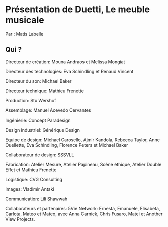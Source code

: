 # Présentation de Duetti, Le meuble musicale
Par : Matis Labelle


## Qui ?
Directeur de création: Mouna Andraos et Melissa Mongiat

Directeur des technologies: Eva Schindling et Renaud Vincent

Directeur du son: Michael Baker

Directeur technique: Mathieu Frenette

Production: Stu Wershof

Assemblage: Manuel Acevedo Cervantes

Ingénierie: Concept Paradesign

Design industriel: Générique Design

Équipe de design: Michael Carosello, Ajmir Kandola, Rebecca Taylor, Anne Ouellette, Eva Schindling, Florence Peters et Michael Baker

Collaborateur de design: SSSVLL

Fabrication: Atelier Mesure, Atelier Papineau, Scène éthique, Atelier Double Effet et Mathieu Frenette

Logistique: CVG Consulting

Images: Vladimir Antaki

Communication: Lili Shawwah

Collaborateurs et partenaires: 5Vie Network: Ernesta, Emanuele, Elisabeta, Carlota, Mateo et Mateo, avec Anna Carnick, Chris Fusaro, Matei et Another View Projects.
